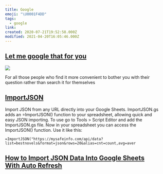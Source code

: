 ```yaml
---
title: Google
emoji: "\U0001F4DD"
tags:
  - google
link:
created: 2020-07-21T19:52:58.000Z
modified: 2021-04-20T16:05:46.000Z
---
```


## [Let me google that for you](https://lmgtfy.com/)

![](https://external-content.duckduckgo.com/iu/?u=https%3A%2F%2Fj.gifs.com%2FyaNJ1M.gif&f=1&nofb=1)

For all those people who find it more convenient to bother you with their question rather than search it for themselves

## [ImportJSON](https://github.com/bradjasper/ImportJSON)

Import JSON from any URL directly into your Google Sheets. ImportJSON.gs adds an =ImportJSON() function to your spreadsheet, allowing quick and easy JSON importing. To use go to Tools > Script Editor and add the ImportJSON.gs file. Now in your spreadsheet you can access the ImportJSON() function. Use it like this:

```
=ImportJSON("https://mysafeinfo.com/api/data?list=bestnovels&format=json&rows=20&alias=cnt=count,avg=aver
```

## [How to Import JSON Data Into Google Sheets With Auto Refresh](https://medium.com/@simondhaas/import-json-data-google-sheets-auto-refresh-covid-19-widget-6cf34946e869)
